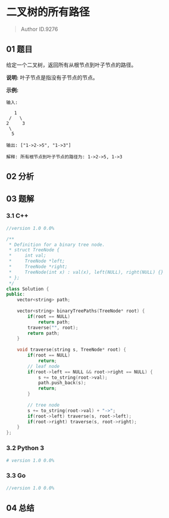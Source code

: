 # 二叉树的所有路径
> Author ID.9276

## 01 题目

给定一个二叉树，返回所有从根节点到叶子节点的路径。

**说明:** 叶子节点是指没有子节点的节点。

**示例:**

```
输入:

   1
 /   \
2     3
 \
  5

输出: ["1->2->5", "1->3"]

解释: 所有根节点到叶子节点的路径为: 1->2->5, 1->3
```

## 02 分析



## 03 题解

### 3.1 C++

```c++
//version 1.0 0.0%

/**
 * Definition for a binary tree node.
 * struct TreeNode {
 *     int val;
 *     TreeNode *left;
 *     TreeNode *right;
 *     TreeNode(int x) : val(x), left(NULL), right(NULL) {}
 * };
 */
class Solution {
public:
    vector<string> path;
    
    vector<string> binaryTreePaths(TreeNode* root) {
        if(root == NULL)
            return path;
        traverse("", root);
        return path;
    }
    
    void traverse(string s, TreeNode* root) {
        if(root == NULL) 
            return;
        // leaf node
        if(root->left == NULL && root->right == NULL) {
            s += to_string(root->val);
            path.push_back(s);
            return;
        }
        
        // tree node
        s += to_string(root->val) + "->";
        if(root->left) traverse(s, root->left);
        if(root->right) traverse(s, root->right);
    }
};
```

### 3.2 Python 3

```python
# version 1.0 0.0%

```

### 3.3 Go

```Go
//version 1.0 0.0%

```



## 04 总结


